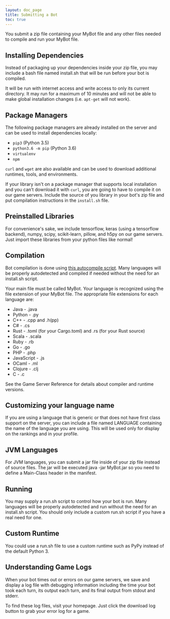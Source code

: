 ```yaml
---
layout: doc_page
title: Submitting a Bot
toc: true
---
```


You submit a zip file containing your MyBot file and any other files needed to compile and run your MyBot file.

## Installing Dependencies

Instead of packaging up your dependencies inside your zip file, you may include a bash file named install.sh that will be run before your bot is compiled.

It will be run with internet access and write access to only its current directory. It may run for a maximum of 10 minutes and will not be able to make global installation changes (i.e. `apt-get` will not work).

## Package Managers

The following package managers are already installed on the server and can be used to install dependencies locally:

- `pip3` (Python 3.5)
- `python3.6 -m pip` (Python 3.6)
- `virtualenv`
- `npm`

`curl` and `wget` are also available and can be used to download additional runtimes, tools, and environments.

If your library isn't on a package manager that supports local installation and you can’t download it with `curl`, you are going to have to compile it on our game servers. Include the source of you library in your bot's zip file and put compilation instructions in the `install.sh` file.

## Preinstalled Libraries

For convenience's sake, we include tensorflow, keras (using a tensorflow backend), numpy, scipy, scikit-learn, pillow, and h5py on our game servers. Just import these libraries from your python files like normal!

## Compilation

Bot compilation is done using [this autocompile script][autocompiler]. Many languages will be properly autodetected and compiled if needed without the need for an install.sh script.

Your main file must be called MyBot. Your language is recognized using the file extension of your MyBot file. The appropriate file extensions for each language are:

- Java - .java
- Python - .py
- C++ - .cpp and .h(pp)
- C# - .cs
- Rust - .toml (for your Cargo.toml) and .rs (for your Rust source)
- Scala - .scala
- Ruby - .rb
- Go - .go
- PHP - .php
- JavaScript - .js
- OCaml - .ml
- Clojure - .clj
- C - .c

See the Game Server Reference for details about compiler and runtime versions.

## Customizing your language name

If you are using a language that is generic or that does not have first class support on the server, you can include a file named LANGUAGE containing the name of the language you are using. This will be used only for display on the rankings and in your profile.

## JVM Languages

For JVM languages, you can submit a jar file inside of your zip file instead of source files. The jar will be executed java -jar MyBot.jar so you need to define a Main-Class header in the manifest.

## Running

You may supply a run.sh script to control how your bot is run. Many languages will be properly autodetected and run without the need for an install.sh script. You should only include a custom run.sh script if you have a real need for one.

## Custom Runtime

You could use a run.sh file to use a custom runtime such as PyPy instead of the default Python 3.

## Understanding Game Logs

<!-- TODO: this needs to be rewritten -->

When your bot times out or errors on our game servers, we save and display a log file with debugging information including the time your bot took each turn, its output each turn, and its final output from stdout and stderr.

To find these log files, visit your homepage. Just click the download log button to grab your error log for a game.

[autocompiler]: https://github.com/HaliteChallenge/Halite/blob/master/worker/compiler.py
